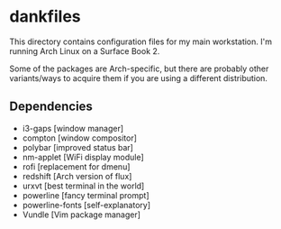 # dankfiles

This directory contains configuration files for my main workstation. I'm running Arch Linux on a Surface Book 2.

Some of the packages are Arch-specific, but there are probably other variants/ways to acquire them if you are using a different distribution.

## Dependencies

* i3-gaps [window manager]
* compton [window compositor]
* polybar [improved status bar]
* nm-applet [WiFi display module]
* rofi [replacement for dmenu]
* redshift [Arch version of flux]
* urxvt [best terminal in the world]
* powerline [fancy terminal prompt]
* powerline-fonts [self-explanatory]
* Vundle [Vim package manager]
